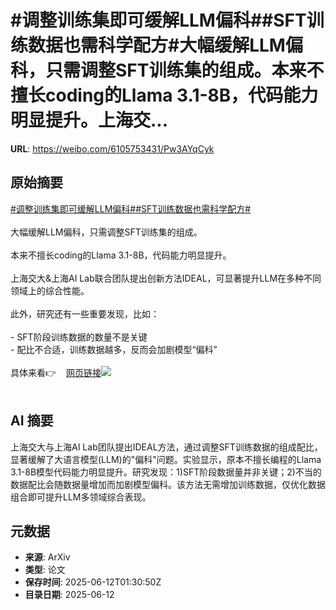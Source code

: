 # #调整训练集即可缓解LLM偏科##SFT训练数据也需科学配方#大幅缓解LLM偏科，只需调整SFT训练集的组成。本来不擅长coding的Llama 3.1-8B，代码能力明显提升。上海交...

**URL**: https://weibo.com/6105753431/Pw3AYqCyk

## 原始摘要

<a href="https://m.weibo.cn/search?containerid=231522type%3D1%26t%3D10%26q%3D%23%E8%B0%83%E6%95%B4%E8%AE%AD%E7%BB%83%E9%9B%86%E5%8D%B3%E5%8F%AF%E7%BC%93%E8%A7%A3LLM%E5%81%8F%E7%A7%91%23&amp;extparam=%23%E8%B0%83%E6%95%B4%E8%AE%AD%E7%BB%83%E9%9B%86%E5%8D%B3%E5%8F%AF%E7%BC%93%E8%A7%A3LLM%E5%81%8F%E7%A7%91%23" data-hide=""><span class="surl-text">#调整训练集即可缓解LLM偏科#</span></a><a href="https://m.weibo.cn/search?containerid=231522type%3D1%26t%3D10%26q%3D%23SFT%E8%AE%AD%E7%BB%83%E6%95%B0%E6%8D%AE%E4%B9%9F%E9%9C%80%E7%A7%91%E5%AD%A6%E9%85%8D%E6%96%B9%23&amp;extparam=%23SFT%E8%AE%AD%E7%BB%83%E6%95%B0%E6%8D%AE%E4%B9%9F%E9%9C%80%E7%A7%91%E5%AD%A6%E9%85%8D%E6%96%B9%23" data-hide=""><span class="surl-text">#SFT训练数据也需科学配方#</span></a><br><br>大幅缓解LLM偏科，只需调整SFT训练集的组成。<br><br>本来不擅长coding的Llama 3.1-8B，代码能力明显提升。<br><br>上海交大&amp;上海AI Lab联合团队提出创新方法IDEAL，可显著提升LLM在多种不同领域上的综合性能。<br><br>此外，研究还有一些重要发现，比如：<br><br>- SFT阶段训练数据的数量不是关键<br>- 配比不合适，训练数据越多，反而会加剧模型“偏科”<br><br>具体来看👉<a href="https://weibo.cn/sinaurl?u=https%3A%2F%2Fmp.weixin.qq.com%2Fs%2F3b4afz0xD6_drY10kosUrA" data-hide=""><span class="url-icon"><img style="width: 1rem;height: 1rem" src="https://h5.sinaimg.cn/upload/2015/09/25/3/timeline_card_small_web_default.png" referrerpolicy="no-referrer"></span><span class="surl-text">网页链接</span></a><img style="" src="https://tvax4.sinaimg.cn/large/006Fd7o3gy1i2bit433ccj30kg0hojwp.jpg" referrerpolicy="no-referrer"><br><br>

## AI 摘要

上海交大与上海AI Lab团队提出IDEAL方法，通过调整SFT训练数据的组成配比，显著缓解了大语言模型(LLM)的"偏科"问题。实验显示，原本不擅长编程的Llama 3.1-8B模型代码能力明显提升。研究发现：1)SFT阶段数据量并非关键；2)不当的数据配比会随数据量增加而加剧模型偏科。该方法无需增加训练数据，仅优化数据组合即可提升LLM多领域综合表现。

## 元数据

- **来源**: ArXiv
- **类型**: 论文
- **保存时间**: 2025-06-12T01:30:50Z
- **目录日期**: 2025-06-12
